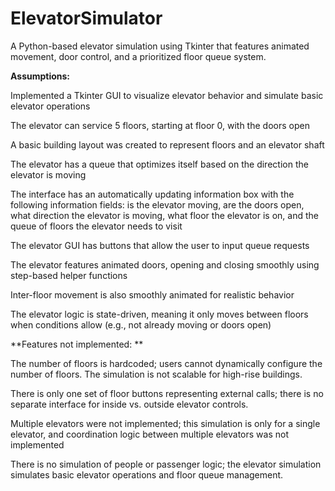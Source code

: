 # ElevatorSimulator
A Python-based elevator simulation using Tkinter that features animated movement, door control, and a prioritized floor queue system.

**Assumptions:**

Implemented a Tkinter GUI to visualize elevator behavior and simulate basic elevator operations

The elevator can service 5 floors, starting at floor 0, with the doors open

A basic building layout was created to represent floors and an elevator shaft

The elevator has a queue that optimizes itself based on the direction the elevator is moving 

The interface has an automatically updating information box with the following information fields: is the elevator moving, are the doors open, what direction the elevator is moving, what floor the elevator is on, and the queue of floors the elevator needs to visit

The elevator GUI has buttons that allow the user to input queue requests

The elevator features animated doors, opening and closing smoothly using step-based helper functions

Inter-floor movement is also smoothly animated for realistic behavior

The elevator logic is state-driven, meaning it only moves between floors when conditions allow (e.g., not already moving or doors open)


**Features not implemented: **

The number of floors is hardcoded; users cannot dynamically configure the number of floors. The simulation is not scalable for high-rise buildings.

There is only one set of floor buttons representing external calls; there is no separate interface for inside vs. outside elevator controls.

Multiple elevators were not implemented; this simulation is only for a single elevator, and coordination logic between multiple elevators was not implemented

There is no simulation of people or passenger logic; the elevator simulation simulates basic elevator operations and floor queue management.


